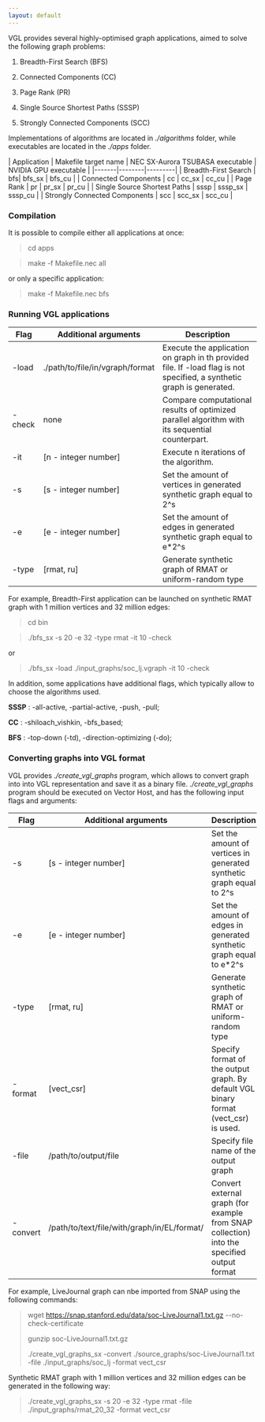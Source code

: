 ```yaml
---
layout: default
---
```


VGL provides several highly-optimised graph applications, aimed to solve the following graph problems:

1. Breadth-First Search (BFS)

2. Connected Components (CC)

3. Page Rank (PR)

4. Single Source Shortest Paths (SSSP)

5. Strongly Connected Components (SCC)

Implementations of algorithms are located in _./algorithms_ folder, while executables 
are located in the _./apps_ folder. 

| Application | Makefile target name | NEC SX-Aurora TSUBASA executable | NVIDIA GPU executable |
|-------|--------|---------|
| Breadth-First Search | bfs| bfs_sx | bfs_cu |
| Connected Components | cc | cc_sx | cc_cu |
| Page Rank | pr | pr_sx | pr_cu |
| Single Source Shortest Paths | sssp | sssp_sx | sssp_cu |
| Strongly Connected Components | scc | scc_sx | scc_cu |

### Compilation

It is possible to compile either all applications at once:

> cd apps

> make -f Makefile.nec all

or only a specific application:

> make -f Makefile.nec bfs

### Running VGL applications

| Flag | Additional arguments | Description | 
|-------|--------|---------|
| -load | ./path/to/file/in/vgraph/format | Execute the application on graph in th provided file. If -load flag is not specified, a synthetic graph is generated.   |
| -check | none | Compare computational results of optimized parallel algorithm with its sequential counterpart. |
| -it | [n - integer number] | Execute n iterations of the algorithm. |
| -s | [s - integer number] | Set the amount of vertices in generated synthetic graph equal to 2^s |
| -e | [e - integer number] | Set the amount of edges in generated synthetic graph equal to e*2^s |
| -type | [rmat, ru] | Generate synthetic graph of RMAT or uniform-random type |

For example, Breadth-First application can be launched on synthetic RMAT graph with 1 million vertices and 32 million edges:

> cd bin

> ./bfs_sx -s 20 -e 32 -type rmat -it 10 -check

or 

> ./bfs_sx -load ./input_graphs/soc_lj.vgraph -it 10 -check

In addition, some applications have additional flags, which typically allow to choose the algorithms used.

**SSSP** : -all-active, -partial-active, -push, -pull;

**CC** : -shiloach_vishkin, -bfs_based;

**BFS** : -top-down (-td), -direction-optimizing (-do);

### Converting graphs into VGL format

VGL provides _./create_vgl_graphs_ program, which allows to convert graph into into VGL representation and save it as
a binary file. _./create_vgl_graphs_ program should be executed on Vector Host, and has the following input flags and arguments:

| Flag | Additional arguments | Description | 
|-------|--------|---------|
| -s | [s - integer number] | Set the amount of vertices in generated synthetic graph equal to 2^s |
| -e | [e - integer number] | Set the amount of edges in generated synthetic graph equal to e*2^s |
| -type | [rmat, ru] | Generate synthetic graph of RMAT or uniform-random type |
| -format | [vect_csr] | Specify format of the output graph. By default VGL binary format (vect_csr) is used. |
| -file | /path/to/output/file | Specify file name of the output graph |
| -convert | /path/to/text/file/with/graph/in/EL/format/ | Convert external graph (for example from SNAP collection) into the specified output format |

For example, LiveJournal graph can nbe imported from SNAP using the following commands:

> wget https://snap.stanford.edu/data/soc-LiveJournal1.txt.gz --no-check-certificate
>
> gunzip soc-LiveJournal1.txt.gz
>
> ./create_vgl_graphs_sx -convert ./source_graphs/soc-LiveJournal1.txt -file ./input_graphs/soc_lj -format vect_csr

Synthetic RMAT graph with 1 million vertices and 32 million edges can be generated in the following way: 

> ./create_vgl_graphs_sx -s 20 -e 32 -type rmat -file ./input_graphs/rmat_20_32 -format vect_csr
